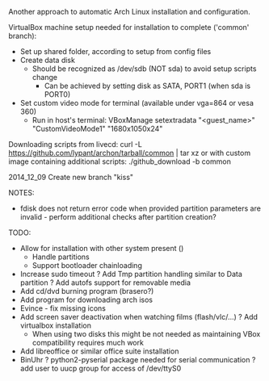 Another approach to automatic Arch Linux installation and configuration.

VirtualBox machine setup needed for installation to complete ('common' branch):
- Set up shared folder, according to setup from config files
- Create data disk
    - Should be recognized as /dev/sdb (NOT sda) to avoid setup scripts change
        - Can be achieved by setting disk as SATA, PORT1 (when sda is PORT0)
- Set custom video mode for terminal (available under vga=864 or vesa 360)
    - Run in host's terminal:
    VBoxManage setextradata "<guest_name>" "CustomVideoMode1" "1680x1050x24"

Downloading scripts from livecd:
curl -L https://github.com/lypant/archon/tarball/common | tar xz
or with custom image containing additional scripts:
./github_download -b common

2014_12_09
Create new branch "kiss"

NOTES:
- fdisk does not return error code when provided partition parameters
  are invalid - perform additional checks after partition creation?

TODO:
- Allow for installation with other system present ()
    - Handle partitions
    - Support bootloader chainloading
- Increase sudo timeout
? Add Tmp partition handling similar to Data partition
? Add autofs support for removable media
- Add cd/dvd burning program (brasero?)
- Add program for downloading arch isos
- Evince - fix missing icons
- Add screen saver deactivation when watching films (flash/vlc/...)
? Add virtualbox installation
    - When using two disks this might be not needed as maintaining VBox
      compatibility requires much work
- Add libreoffice or similar office suite installation
- BinUhr
    ? python2-pyserial package needed for serial communication
    ? add user to uucp group for access of /dev/ttyS0


